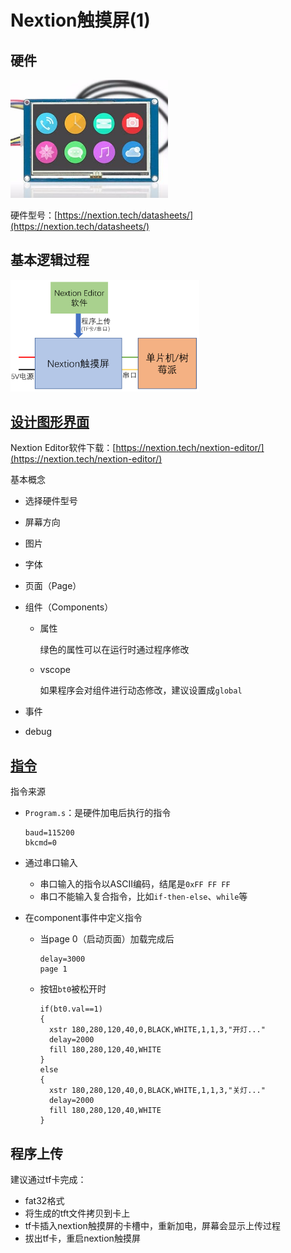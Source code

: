 # Nextion触摸屏(1)

## 硬件

<img src="images/nextion.jpg" width="50%">

硬件型号：[https://nextion.tech/datasheets/](https://nextion.tech/datasheets/)

## 基本逻辑过程

<img src="images/nextion_infra.png" width="60%">

## [设计图形界面](https://nextion.tech/editor_guide/)

Nextion Editor软件下载：[https://nextion.tech/nextion-editor/](https://nextion.tech/nextion-editor/)

基本概念
- 选择硬件型号
- 屏幕方向
- 图片
- 字体
- 页面（Page）
- 组件（Components）
    + 属性

        绿色的属性可以在运行时通过程序修改

    + vscope

        如果程序会对组件进行动态修改，建议设置成`global`

- 事件
- debug

## [指令](https://nextion.tech/instruction-set/)

指令来源

- `Program.s`：是硬件加电后执行的指令

    ```
    baud=115200
    bkcmd=0
    ```

- 通过串口输入
    + 串口输入的指令以ASCII编码，结尾是`0xFF FF FF`
    + 串口不能输入复合指令，比如`if-then-else`、`while`等

- 在component事件中定义指令

    + 当page 0（启动页面）加载完成后
    
        ```
        delay=3000
        page 1
        ```

    + 按钮`bt0`被松开时

        ```
        if(bt0.val==1)
        {
          xstr 180,280,120,40,0,BLACK,WHITE,1,1,3,"开灯..."
          delay=2000
          fill 180,280,120,40,WHITE
        }
        else
        {
          xstr 180,280,120,40,0,BLACK,WHITE,1,1,3,"关灯..."
          delay=2000
          fill 180,280,120,40,WHITE
        }
        ```

## 程序上传

建议通过tf卡完成：

- fat32格式
- 将生成的tft文件拷贝到卡上
- tf卡插入nextion触摸屏的卡槽中，重新加电，屏幕会显示上传过程
- 拔出tf卡，重启nextion触摸屏
